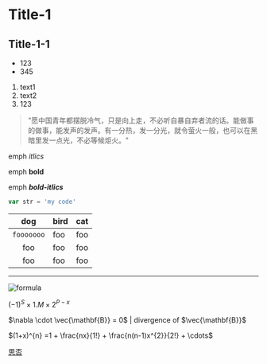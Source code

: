 <script setup>
import latex from '/components/latex.vue'

</script>
<!-- <latex>123</latex> -->

# Title-1

## Title-1-1

- 123
- 345

1. text1
2. text2
3. 123

> "愿中国青年都摆脱冷气，只是向上走，不必听自暴自弃者流的话。能做事的做事，能发声的发声。有一分热，发一分光，就令萤火一般，也可以在黑暗里发一点光，不必等候炬火。"

emph *itlics*

emph **bold**

emph ***bold-itlics***

```js
var str = 'my code'
```

|    dog     | bird | cat |
| :--------: | ---- | --- |
| `fooooooo` | foo  | foo |
|    foo     | foo  | foo |
|    foo     | foo  | foo |

---

![formula](https://latex.codecogs.com/svg.image?\int\frac{log_{2}16x}{3}x^{2}dx)

$\left ( -1 \right )^{S}\times 1.M\times 2^{P-x}$

$\nabla \cdot \vec{\mathbf{B}}  = 0$ | divergence of $\vec{\mathbf{B}}$

$(1+x)^{n} =1 + \frac{nx}{1!} + \frac{n(n-1)x^{2}}{2!} + \cdots$

[思否](https://segmentfault.com/)

